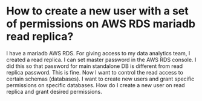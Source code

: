 
# How to create a new user with a set of permissions on AWS RDS mariadb read replica?

I have a mariadb AWS RDS. For giving access to my data analytics team, I created a read replica. I can set master password in the AWS RDS console. I did this so that password for main standalone DB is different from read replica password. This is fine.
Now I want to control the read access to certain schemas (databases). I want to create new users and grant specific permissions on specific databases. How do I create a new user on read replica and grant desired permissions.

        